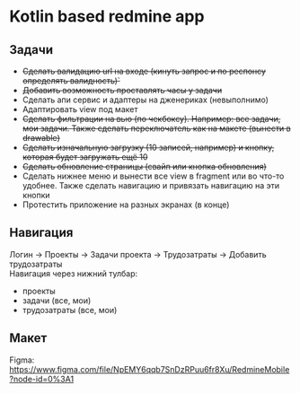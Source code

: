 # Kotlin based redmine app

## Задачи

* ~~Сделать валидацию url на входе (кинуть запрос и по респонсу определять валидность)`~~
* ~~Добавить возможность проставлять часы у задачи~~
* Сделать апи сервис и адаптеры на дженериках (невыполнимо)
* Адаптировать view под макет
* ~~Сделать фильтрации на вью (по чекбоксу). Например: все задачи, мои задачи. Также сделать переключатель как на макете (вынести в drawable)~~
* ~~Сделать изначальную загрузку (10 записей, например) и кнопку, которая будет загружать ещё 10~~
* ~~Сделать обновление страницы (свайп или кнопка обновления)~~
* Сделать нижнее меню и вынести все view в fragment или во что-то удобнее. Также сделать навигацию и привязать навигацию на эти кнопки
* Протестить приложение на разных экранах (в конце)

## Навигация

Логин -> Проекты -> Задачи проекта -> Трудозатраты -> Добавить трудозатраты  
Навигация через нижний тулбар:

* проекты
* задачи (все, мои)
* трудозатраты (все, мои)

## Макет

Figma: <https://www.figma.com/file/NpEMY6qqb7SnDzRPuu6fr8Xu/RedmineMobile?node-id=0%3A1>
